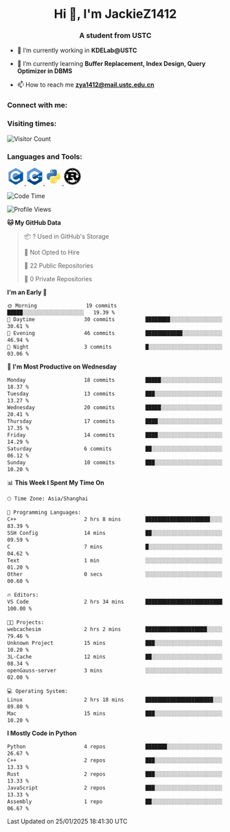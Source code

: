 <h1 align="center">Hi 👋, I'm JackieZ1412</h1>
<h3 align="center">A student from USTC</h3>

- 🔭 I’m currently working in **KDELab@USTC**

- 🌱 I’m currently learning **Buffer Replacement, Index Design, Query Optimizer in DBMS**

- 📫 How to reach me **zya1412@mail.ustc.edu.cn**

<h3 align="left">Connect with me:</h3>
<p align="left">
</p>

<h3 align="left">Visiting times:</h3>
<p align="left">
</p>

![Visitor Count](https://profile-counter.glitch.me/Christmas/count.svg)

<h3 align="left">Languages and Tools:</h3>
<p align="left"> <a href="https://www.cprogramming.com/" target="_blank" rel="noreferrer"> <img src="https://raw.githubusercontent.com/devicons/devicon/master/icons/c/c-original.svg" alt="c" width="40" height="40"/> </a> <a href="https://www.w3schools.com/cpp/" target="_blank" rel="noreferrer"> <img src="https://raw.githubusercontent.com/devicons/devicon/master/icons/cplusplus/cplusplus-original.svg" alt="cplusplus" width="40" height="40"/> </a> <a href="https://www.python.org" target="_blank" rel="noreferrer"> <img src="https://raw.githubusercontent.com/devicons/devicon/master/icons/python/python-original.svg" alt="python" width="40" height="40"/> </a> <a href="https://www.rust-lang.org" target="_blank" rel="noreferrer"> <img src="https://raw.githubusercontent.com/devicons/devicon/master/icons/rust/rust-plain.svg" alt="rust" width="40" height="40"/> </a> </p>



<!--START_SECTION:waka-->
![Code Time](http://img.shields.io/badge/Code%20Time-1%2C037%20hrs%2043%20mins-blue)

![Profile Views](http://img.shields.io/badge/Profile%20Views-0-blue)

**🐱 My GitHub Data** 

> 📦 ? Used in GitHub's Storage 
 > 
> 🚫 Not Opted to Hire
 > 
> 📜 22 Public Repositories 
 > 
> 🔑 0 Private Repositories 
 > 
**I'm an Early 🐤** 

```text
🌞 Morning                19 commits          █████░░░░░░░░░░░░░░░░░░░░   19.39 % 
🌆 Daytime                30 commits          ████████░░░░░░░░░░░░░░░░░   30.61 % 
🌃 Evening                46 commits          ████████████░░░░░░░░░░░░░   46.94 % 
🌙 Night                  3 commits           █░░░░░░░░░░░░░░░░░░░░░░░░   03.06 % 
```
📅 **I'm Most Productive on Wednesday** 

```text
Monday                   18 commits          █████░░░░░░░░░░░░░░░░░░░░   18.37 % 
Tuesday                  13 commits          ███░░░░░░░░░░░░░░░░░░░░░░   13.27 % 
Wednesday                20 commits          █████░░░░░░░░░░░░░░░░░░░░   20.41 % 
Thursday                 17 commits          ████░░░░░░░░░░░░░░░░░░░░░   17.35 % 
Friday                   14 commits          ████░░░░░░░░░░░░░░░░░░░░░   14.29 % 
Saturday                 6 commits           ██░░░░░░░░░░░░░░░░░░░░░░░   06.12 % 
Sunday                   10 commits          ███░░░░░░░░░░░░░░░░░░░░░░   10.20 % 
```


📊 **This Week I Spent My Time On** 

```text
🕑︎ Time Zone: Asia/Shanghai

💬 Programming Languages: 
C++                      2 hrs 8 mins        █████████████████████░░░░   83.39 % 
SSH Config               14 mins             ██░░░░░░░░░░░░░░░░░░░░░░░   09.59 % 
C                        7 mins              █░░░░░░░░░░░░░░░░░░░░░░░░   04.62 % 
Text                     1 min               ░░░░░░░░░░░░░░░░░░░░░░░░░   01.20 % 
Other                    0 secs              ░░░░░░░░░░░░░░░░░░░░░░░░░   00.60 % 

🔥 Editors: 
VS Code                  2 hrs 34 mins       █████████████████████████   100.00 % 

🐱‍💻 Projects: 
webcachesim              2 hrs 2 mins        ████████████████████░░░░░   79.46 % 
Unknown Project          15 mins             ███░░░░░░░░░░░░░░░░░░░░░░   10.20 % 
3L-Cache                 12 mins             ██░░░░░░░░░░░░░░░░░░░░░░░   08.34 % 
openGauss-server         3 mins              ░░░░░░░░░░░░░░░░░░░░░░░░░   02.00 % 

💻 Operating System: 
Linux                    2 hrs 18 mins       ██████████████████████░░░   89.80 % 
Mac                      15 mins             ███░░░░░░░░░░░░░░░░░░░░░░   10.20 % 
```

**I Mostly Code in Python** 

```text
Python                   4 repos             ███████░░░░░░░░░░░░░░░░░░   26.67 % 
C++                      2 repos             ███░░░░░░░░░░░░░░░░░░░░░░   13.33 % 
Rust                     2 repos             ███░░░░░░░░░░░░░░░░░░░░░░   13.33 % 
JavaScript               2 repos             ███░░░░░░░░░░░░░░░░░░░░░░   13.33 % 
Assembly                 1 repo              ██░░░░░░░░░░░░░░░░░░░░░░░   06.67 % 
```




 Last Updated on 25/01/2025 18:41:30 UTC
<!--END_SECTION:waka-->
